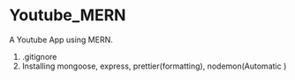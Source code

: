 # Youtube_MERN
A Youtube App using MERN.
1. .gitignore 
2. Installing mongoose, express, prettier(formatting), nodemon(Automatic )